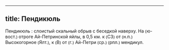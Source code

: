 
---
title: Пендикюль
---
Пендикюль
: слоистый скальный обрыв с беседкой наверху. На ⦅ю-вост.⦆ отроге Ай-Петринской яйлы, в 0,5 км. к ⦅СЗ⦆ от ⦅н.п.⦆ Высокогорное ⦅Ялт.⦆, к ⦅В⦆ от ⦅г.⦆ Ай-Петри ⦅ср.⦆ ⦅рпл.⦆ мендикул.
